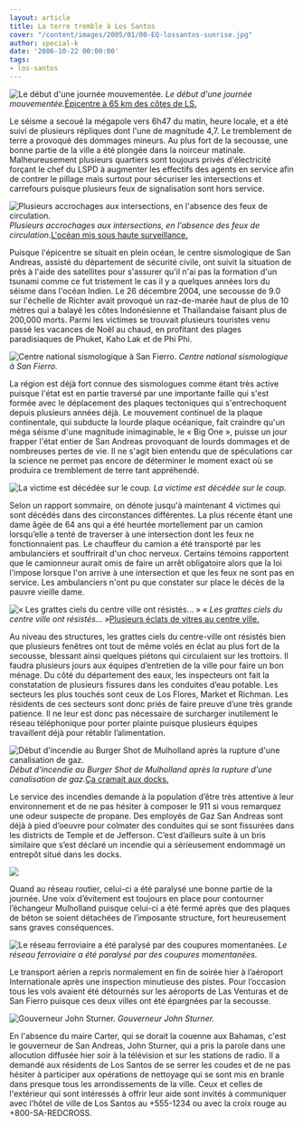 ```yaml
---
layout: article
title: La terre tremble à Los Santos
cover: "/content/images/2005/01/00-EQ-lossantos-sunrise.jpg"
author: special-k
date: '2006-10-22 00:00:00'
tags:
- los-santos
---
```


![Le début d'une journée mouvementée.](/content/images/2005/01/00-EQ-lossantos-sunrise.jpg)
_Le début d'une journée mouvementée._[Épicentre à 65 km des côtes de LS.](/content/images/2005/01/00-EQ-epicentre.jpg)

Le séisme a secoué la mégapole vers 6h47 du matin, heure locale, et a été suivi de plusieurs répliques dont l'une de magnitude 4,7. Le tremblement de terre a provoqué des dommages mineurs. Au plus fort de la secousse, une bonne partie de la ville a été plongée dans la noirceur matinale. Malheureusement plusieurs quartiers sont toujours privés d'électricité forçant le chef du LSPD à augmenter les effectifs des agents en service afin de contrer le pillage mais surtout pour sécuriser les intersections et carrefours puisque plusieurs feux de signalisation sont hors service.

![Plusieurs accrochages aux intersections, en l'absence des feux de circulation.](/content/images/2005/01/00-EQ-no-traffic-lights.jpg)
_Plusieurs accrochages aux intersections, en l'absence des feux de circulation._[L'océan mis sous haute surveillance.](/content/images/2005/01/00-EQ-ocean-tsunami-alert.jpg)

Puisque l'épicentre se situait en plein océan, le centre sismologique de San Andreas, assisté du département de sécurité civile, ont suivit la situation de près à l'aide des satellites pour s'assurer qu'il n'ai pas la formation d'un tsunami comme ce fut tristement le cas il y a quelques années lors du séisme dans l'océan Indien. Le 26 décembre 2004, une secousse de 9.0 sur l'échelle de Richter avait provoqué un raz-de-marée haut de plus de 10 mètres qui a balayé les côtes Indonésienne et Thaïlandaise faisant plus de 200,000 morts. Parmi les victimes se trouvait plusieurs touristes venu passé les vacances de Noël au chaud, en profitant des plages paradisiaques de Phuket, Kaho Lak et de Phi Phi.

![Centre national sismologique à San Fierro.](/content/images/2005/01/00-EQ-centre-sismologique.jpg)
_Centre national sismologique à San Fierro._

La région est déjà fort connue des sismologues comme étant très active puisque l'état est en partie traversé par une importante faille qui s'est formée avec le déplacement des plaques tectoniques qui s'entrechoquent depuis plusieurs années déjà. Le mouvement continuel de la plaque continentale, qui subducte la lourde plaque océanique, fait craindre qu'un méga séisme d'une magnitude inimaginable, le « Big One », puisse un jour frapper l'état entier de San Andreas provoquant de lourds dommages et de nombreuses pertes de vie. Il ne s'agit bien entendu que de spéculations car la science ne permet pas encore de déterminer le moment exact&nbsp;où se produira ce tremblement de terre tant appréhendé.

![La victime est décédée sur le coup.](/content/images/2005/01/00-EQ-dead-oldlady.jpg)
_La victime est décédée sur le coup._

Selon un rapport sommaire, on dénote jusqu'à maintenant 4 victimes qui sont décédés dans des circonstances différentes. La plus récente étant une dame âgée de 64 ans qui a été heurtée mortellement par un camion lorsqu’elle a tenté de traverser à une intersection dont les feux ne fonctionnaient pas. Le chauffeur du camion a été transporté par les ambulanciers et souffrirait d'un choc nerveux. Certains témoins rapportent que le camionneur aurait omis de faire un arrêt obligatoire alors que la loi l'impose lorsque l'on arrive à une intersection et que les feux ne sont pas en service. Les ambulanciers n'ont pu que constater sur place le décès de la pauvre vieille dame.

![« Les grattes ciels du centre ville ont résistés... »](/content/images/2005/01/00-EQ-lossantos-highrise.jpg)
_« Les grattes ciels du centre ville ont résistés... »_[Plusieurs éclats de vitres au centre ville.](/content/images/2005/01/00-EQ-downtown-broken-windows.jpg)

Au niveau des structures, les grattes ciels du centre-ville ont résistés bien que plusieurs fenêtres ont tout de même volés en éclat au plus fort de la secousse, blessant ainsi quelques piétons qui circulaient sur les trottoirs. Il faudra plusieurs jours aux équipes d’entretien de la ville pour faire un bon ménage. Du côté du département des eaux, les inspecteurs ont fait la constatation de plusieurs fissures dans les conduites d’eau potable. Les secteurs les plus touchés sont ceux de Los Flores, Market et Richman. Les résidents de ces secteurs sont donc priés de faire preuve d’une très grande patience. Il ne leur est donc pas nécessaire de surcharger inutilement le réseau téléphonique pour porter plainte puisque plusieurs équipes travaillent déjà pour rétablir l’alimentation.

![Début d'incendie au Burger Shot de Mulholland après la rupture d'une canalisation de gaz.](/content/images/2005/01/00-EQ-burgershot-fire.jpg)
_Début d'incendie au Burger Shot de Mulholland après la rupture d'une canalisation de gaz._[Ça cramait aux docks.](/content/images/2005/01/00-EQ-docks-fire.jpg)

Le service des incendies demande à la population d’être très attentive à leur environnement et de ne pas hésiter à composer le 911 si vous remarquez une odeur suspecte de propane. Des employés de Gaz San Andreas sont déjà à pied d’oeuvre pour colmater des conduites qui se sont fissurées dans les districts de Temple et de Jefferson. C’est d’ailleurs suite à un bris similaire que s’est déclaré un incendie qui a sérieusement endommagé un entrepôt situé dans les docks.

![](/content/images/2005/01/00-EQ-mulholland.jpg)

Quand au réseau routier, celui-ci a été paralysé une bonne partie de la journée. Une voix d’évitement est toujours en place pour contourner l’échangeur Mulholland puisque celui-ci a été fermé après que des plaques de béton se soient détachées de l’imposante structure, fort heureusement sans graves conséquences.

![Le réseau ferroviaire a été paralysé par des coupures momentanées.](/content/images/2005/01/00-EQ-train-stop.jpg)
_Le réseau ferroviaire a été paralysé par des coupures momentanées._

Le transport aérien a repris normalement en fin de soirée hier à l’aéroport Internationale après une inspection minutieuse des pistes. Pour l’occasion tous les vols avaient été détournés sur les aéroports de Las Venturas et de San Fierro puisque ces deux villes ont été épargnées par la secousse.

![Gouverneur John Sturner.](/content/images/2005/01/00-EQ-sa-governor.jpg)
_Gouverneur John Sturner._

En l'absence du maire Carter, qui se dorait la couenne aux Bahamas, c'est le gouverneur de San Andreas, John Sturner, qui a pris la parole dans une allocution diffusée hier soir à la télévision et sur les stations de radio. Il a demandé aux résidents de Los Santos de se serrer les coudes et de ne pas hésiter à participer aux opérations de nettoyage qui se sont mis en branle dans presque tous les arrondissements de la ville. Ceux et celles de l'extérieur qui sont intéressés à offrir leur aide sont invités à communiquer avec l’hôtel de ville de Los Santos au +555-1234 ou avec la croix rouge au +800-SA-REDCROSS.
